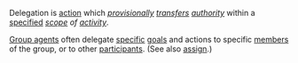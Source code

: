 Delegation is [action](https://github.com/gcassel/Modular-Organization-Terminology/blob/master/terms/action.md) which *[provisionally](https://github.com/gcassel/Modular-Organization-Terminology/blob/master/terms/provisional.md) [transfers](https://github.com/gcassel/Modular-Organization-Terminology/blob/master/terms/transfer.md) [authority](https://github.com/gcassel/Modular-Organization-Terminology/blob/master/terms/authority.md)* within a [specified](https://github.com/gcassel/Modular-Organization-Terminology/blob/master/terms/specification.md) *[scope](https://github.com/gcassel/Modular-Organization-Terminology/blob/master/terms/scope.md) of [activity](https://github.com/gcassel/Modular-Organization-Terminology/blob/master/terms/activity.md)*.

[Group agents](https://github.com/gcassel/Modular-Organization-Terminology/blob/master/compound-terms/group-agent.md) often delegate [specific](https://github.com/gcassel/Modular-Organization-Terminology/blob/master/terms/specific.md) [goals](https://github.com/gcassel/Modular-Organization-Terminology/blob/master/terms/goal.md) and actions to specific [members](https://github.com/gcassel/Modular-Organization-Terminology/blob/master/terms/member.md) of the group, or to other [participants](https://github.com/gcassel/Modular-Organization-Terminology/blob/master/terms/participation.md).  (See also [assign](https://github.com/gcassel/Modular-Organization-Terminology/blob/master/terms/assign.md).)
